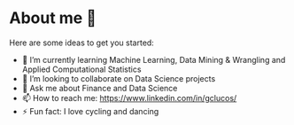 # About me 👋

Here are some ideas to get you started:

- 🌱 I’m currently learning Machine Learning, Data Mining & Wrangling and Applied Computational Statistics
- 👯 I’m looking to collaborate on Data Science projects
- 💬 Ask me about Finance and Data Science
- 📫 How to reach me: https://www.linkedin.com/in/gclucos/
- ⚡ Fun fact: I love cycling and dancing

